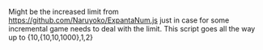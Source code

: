 Might be the increased limit from https://github.com/Naruyoko/ExpantaNum.js just in case for some incremental game needs to deal with the limit.
This script goes all the way up to {10,{10,10,1000},1,2}
